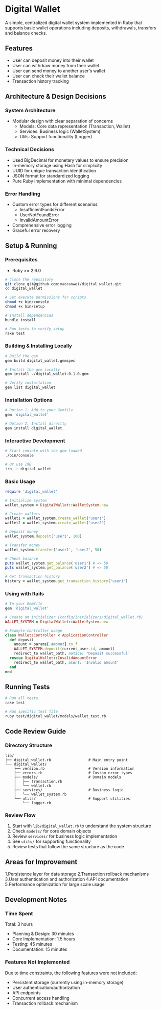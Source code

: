# Digital Wallet

A simple, centralized digital wallet system implemented in Ruby that supports basic wallet operations including deposits, withdrawals, transfers and balance checks.

## Features

- User can deposit money into their wallet
- User can withdraw money from their wallet
- User can send money to another user's wallet
- User can check their wallet balance
- Transaction history tracking

## Architecture & Design Decisions

### System Architecture
- Modular design with clear separation of concerns
  - Models: Core data representation (Transaction, Wallet)
  - Services: Business logic (WalletSystem)
  - Utils: Support functionality (Logger)

### Technical Decisions
- Used BigDecimal for monetary values to ensure precision
- In-memory storage using Hash for simplicity
- UUID for unique transaction identification
- JSON format for standardized logging
- Pure Ruby implementation with minimal dependencies

### Error Handling
- Custom error types for different scenarios
  - InsufficientFundsError
  - UserNotFoundError
  - InvalidAmountError
- Comprehensive error logging
- Graceful error recovery

## Setup & Running

### Prerequisites
- Ruby >= 2.6.0

```bash
# Clone the repository
git clone git@github.com:yaocanwei/digital_wallet.git
cd digital_wallet

# Set execute permissions for scripts
chmod +x bin/console
chmod +x bin/setup

# Install dependencies
bundle install

# Run tests to verify setup
rake test
```

### Building & Installing Locally
```bash
# Build the gem
gem build digital_wallet.gemspec

# Install the gem locally
gem install ./digital_wallet-0.1.0.gem

# Verify installation
gem list digital_wallet
```

### Installation Options
```ruby
# Option 1: Add to your Gemfile
gem 'digital_wallet'

# Option 2: Install directly
gem install digital_wallet
```

### Interactive Development
```bash
# Start console with the gem loaded
./bin/console

# Or use IRB
irb -r digital_wallet
```

### Basic Usage
```ruby
require 'digital_wallet'

# Initialize system
wallet_system = DigitalWallet::WalletSystem.new

# Create wallets
wallet1 = wallet_system.create_wallet('user1')
wallet2 = wallet_system.create_wallet('user2')

# Deposit money
wallet_system.deposit('user1', 100)

# Transfer money
wallet_system.transfer('user1', 'user2', 50)

# Check balance
puts wallet_system.get_balance('user1') # => 50
puts wallet_system.get_balance('user2') # => 50

# Get transaction history
history = wallet_system.get_transaction_history('user1')
```

### Using with Rails
```ruby
# In your Gemfile
gem 'digital_wallet'

# Create an initializer (config/initializers/digital_wallet.rb)
WALLET_SYSTEM = DigitalWallet::WalletSystem.new

# Example controller usage
class WalletsController < ApplicationController
  def deposit
    amount = params[:amount].to_f
    WALLET_SYSTEM.deposit(current_user.id, amount)
    redirect_to wallet_path, notice: 'Deposit successful'
  rescue DigitalWallet::InvalidAmountError
    redirect_to wallet_path, alert: 'Invalid amount'
  end
end
```

## Running Tests
```bash
# Run all tests
rake test

# Run specific test file
ruby test/digital_wallet/models/wallet_test.rb
```

## Code Review Guide

### Directory Structure
```
lib/
├── digital_wallet.rb                 # Main entry point
└── digital_wallet/
    ├── version.rb                    # Version information
    ├── errors.rb                     # Custom error types
    ├── models/                       # Domain models
    │   ├── transaction.rb
    │   └── wallet.rb
    ├── services/                     # Business logic
    │   └── wallet_system.rb
    └── utils/                        # Support utilities
        └── logger.rb
```

### Review Flow
1. Start with `lib/digital_wallet.rb` to understand the system structure
2. Check `models/` for core domain objects
3. Review `services/` for business logic implementation
4. See `utils/` for supporting functionality
5. Review tests that follow the same structure as the code

## Areas for Improvement
1.Persistence layer for data storage
2.Transaction rollback mechanisms
3.User authentication and authorization
4.API documentation
5.Performance optimization for large scale usage

## Development Notes

### Time Spent
Total: 3 hours
- Planning & Design: 30 minutes
- Core Implementation: 1.5 hours
- Testing: 45 minutes
- Documentation: 15 minutes

### Features Not Implemented
Due to time constraints, the following features were not included:
- Persistent storage (currently using in-memory storage)
- User authentication/authorization
- API endpoints
- Concurrent access handling
- Transaction rollback mechanism

